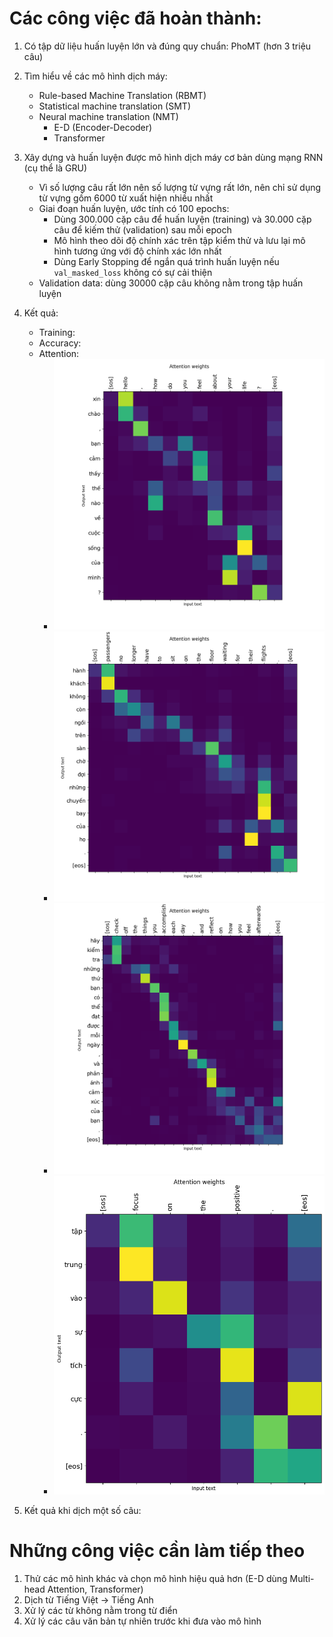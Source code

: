 # Các công việc đã hoàn thành:
1. Có tập dữ liệu huấn luyện lớn và đúng quy chuẩn: PhoMT (hơn 3 triệu câu)
2. Tìm hiểu về các mô hình dịch máy:
    - Rule-based Machine Translation (RBMT)
    - Statistical machine translation (SMT)
    - Neural machine translation (NMT)
      - E-D (Encoder-Decoder)
      - Transformer
3. Xây dựng và huấn luyện được mô hình dịch máy cơ bản dùng mạng RNN (cụ thể là GRU)
    - Vì số lượng câu rất lớn nên số lượng từ vựng rất lớn, nên chỉ sử dụng từ vựng gồm 6000 từ xuất hiện nhiều nhất
    - Giai đoạn huấn luyện, ước tính có 100 epochs:
      - Dùng 300.000 cặp câu để huấn luyện (training) và 30.000 cặp câu để kiếm thử (validation) sau mỗi epoch
      - Mô hình theo dõi độ chính xác trên tập kiểm thử và lưu lại mô hình tương ứng với độ chính xác lớn nhất
      - Dùng Early Stopping để ngắn quá trình huấn luyện nếu `val_masked_loss` không có sự cải thiện
    - Validation data: dùng 30000 cặp câu không nằm trong tập huấn luyện 
4. Kết quả:
    - Training:
    - Accuracy:
    - Attention: 
      - ![img.png](result/attention/attention.png)
      - ![img.png](result/attention/attention1.png)
      - ![img.png](result/attention/attention2.png)
      - ![img.png](result/attention/attention3.png)
               
5. Kết quả khi dịch một số câu:
   

# Những công việc cần làm tiếp theo

1. Thử các mô hình khác và chọn mô hình hiệu quả hơn (E-D dùng Multi-head Attention, Transformer)
2. Dịch từ Tiếng Việt -> Tiếng Anh
3. Xử lý các từ không nằm trong từ điển
4. Xử lý các câu văn bản tự nhiên trước khi đưa vào mô hình